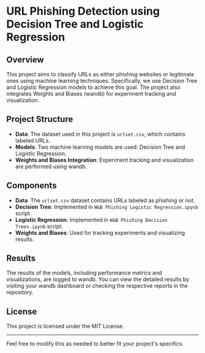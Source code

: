 
# URL Phishing Detection using Decision Tree and Logistic Regression

## Overview

This project aims to classify URLs as either phishing websites or legitimate ones using machine learning techniques. Specifically, we use Decision Tree and Logistic Regression models to achieve this goal. The project also integrates Weights and Biases (wandb) for experiment tracking and visualization.

## Project Structure

- **Data**: The dataset used in this project is `urlset.csv`, which contains labeled URLs.
- **Models**: Two machine learning models are used: Decision Tree and Logistic Regression.
- **Weights and Biases Integration**: Experiment tracking and visualization are performed using wandb.

## Components

- **Data**: The `urlset.csv` dataset contains URLs labeled as phishing or not.
- **Decision Tree**: Implemented in `W&B Phishing Logistic Regression.ipynb` script.
- **Logistic Regression**: Implemented in `W&B Phishing Decision Trees.ipynb` script.
- **Weights and Biases**: Used for tracking experiments and visualizing results.

## Results

The results of the models, including performance metrics and visualizations, are logged to wandb. You can view the detailed results by visiting your wandb dashboard or checking the respective reports in the repository.

## License

This project is licensed under the MIT License.

---

Feel free to modify this as needed to better fit your project's specifics.
